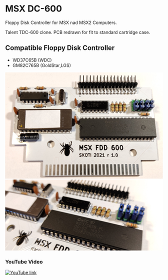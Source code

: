 # MSX DC-600
Floppy Disk Controller for MSX nad MSX2 Computers.

Talent TDC-600 clone. PCB redrawn for fit to standard cartridge case.

## Compatible Floppy Disk Controller

* WD37C65B (WDC)
* GM82C765B (GoldStar,LGS)

![DC-600](/photos/dc_600_01_s.jpg)
![DC-600](/photos/dc_600_04_s.jpg)

### YouTube Video
[![YouTube link](https://img.youtube.com/vi/Oa3J1MnWHXI/0.jpg)](https://www.youtube.com/watch?v=Oa3J1MnWHXI)